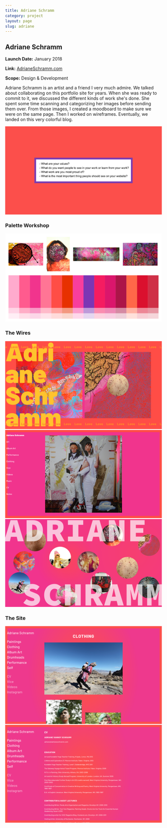 ```yaml
---
title: Adriane Schramm
category: project
layout: page
slug: adriane
---
```


<section>

  <h2>Adriane Schramm</h2>
  <p><strong>Launch Date:</strong> January 2018</p>
  <p><strong>Link:</strong> <a href="http://adrianeschramm.com" target="_blank">AdrianeSchramm.com</a></p>
  <p><strong>Scope:</strong> Design & Development</p>

  <p>Adriane Schramm is an artist and a friend I very much admire. We talked about collaborating on this portfolio site for years. When she was ready to commit to it, we discussed the different kinds of work she's done. She spent some time scanning and categorizing her images before sending them over. From those images, I created a moodboard to make sure we were on the same page. Then I worked on wireframes. Eventually, we landed on this very colorful blog.</p>
  <img src="/assets/project/adriane-1.png" alt="">

</section>

<section>
  <h3>Palette Workshop</h3>
  <img src="/assets/project/adriane-4.png" alt="">
</section>

<section>
  <h3>The Wires</h3>
  <img src="/assets/project/adriane-5.png" alt="">
  <img src="/assets/project/adriane-6.png" alt="">
  <img src="/assets/project/adriane-7.png" alt="">
</section>

<section>
  <h3>The Site</h3>
  <img src="/assets/project/adriane-3.png" alt="">
  <img src="/assets/project/adriane-2.png" alt="">
</section>
